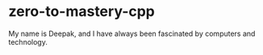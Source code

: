 # zero-to-mastery-cpp
My name is Deepak, and I have always been fascinated by computers and technology.
